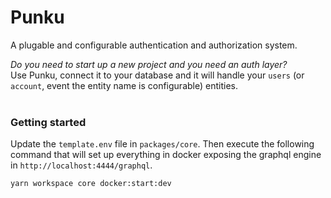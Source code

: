 Punku
=====

A plugable and configurable authentication and authorization system.

*Do you need to start up a new project and you need an auth layer?* \
Use Punku, connect it to your database and it will handle your `users` (or `account`, event the entity name is configurable) entities.
<br>
<br>
###  Getting started
Update the `template.env` file in `packages/core`. Then execute the following command that will set up everything in docker exposing the graphql engine in `http://localhost:4444/graphql`.

```
yarn workspace core docker:start:dev
```